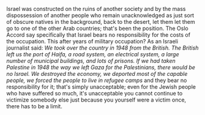 Israel was constructed on the ruins of another society and by the mass dispossession of another people who remain unacknowledged as just sort of obscure natives in the background, back to the desert, let them let them go to one of the other Arab countries; that's been the position. The Oslo Accord say specifically that Israel bears no responsibility for the costs of the occupation. This after years of military occupation? As an Israeli journalist said: _We took over the country in 1948 from the British. The British left us the port of Haifa, a road system, an electrical system, a large number of municipal buildings, and lots of prisons. If we had taken Palestine in 1948 the way we left Gaza for the Palestinians, there would be no Israel. We destroyed the economy, we deported most of the capable people, we forced the people to live in refugee camps_ and they bear no responsibility for it; that's simply unacceptable; even for the Jewish people who have suffered so much, it's unacceptable you cannot continue to victimize somebody else just because you yourself were a victim once, there has to be a limit.
